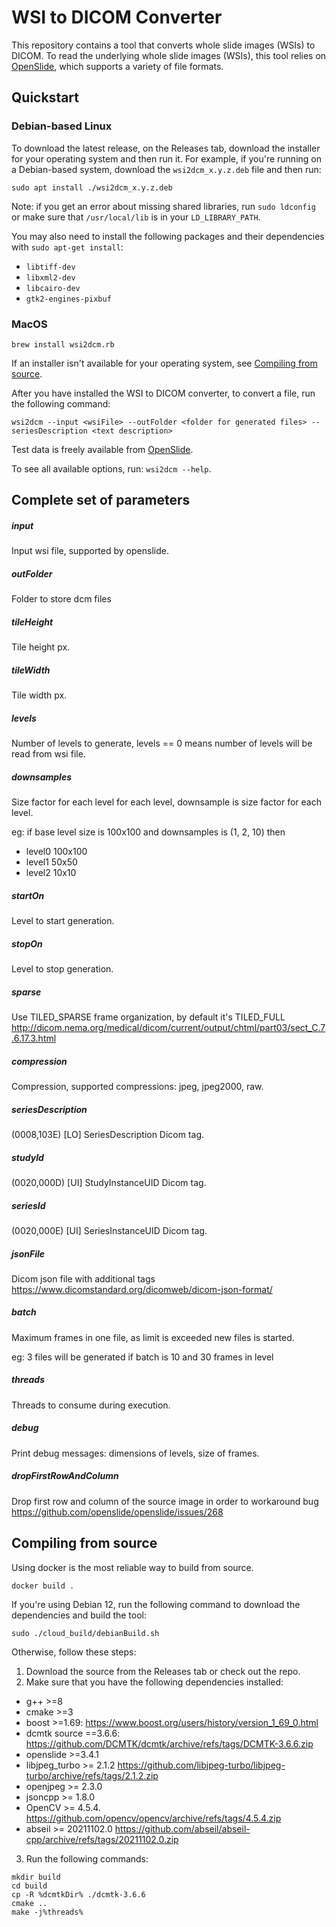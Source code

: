 # WSI to DICOM Converter

This repository contains a tool that converts whole slide images (WSIs) to DICOM. To read the underlying whole slide images (WSIs), this tool relies on [OpenSlide](https://openslide.org), which supports a variety of file formats.

## Quickstart

### Debian-based Linux
To download the latest release, on the Releases tab, download the installer for your operating system and then run it. For example, if you're running on a Debian-based system, download the `wsi2dcm_x.y.z.deb` file and then run:

```
sudo apt install ./wsi2dcm_x.y.z.deb
```
Note: if you get an error about missing shared libraries, run `sudo ldconfig` or make sure that `/usr/local/lib` is in your `LD_LIBRARY_PATH`.

You may also need to install the following packages and their dependencies with `sudo apt-get install`:
* `libtiff-dev`
* `libxml2-dev`
* `libcairo-dev`
* `gtk2-engines-pixbuf`

### MacOS

```
brew install wsi2dcm.rb
```


If an installer isn't available for your operating system, see [Compiling from source](#compiling-from-source).

After you have installed the WSI to DICOM converter, to convert a file, run the following command:

```
wsi2dcm --input <wsiFile> --outFolder <folder for generated files> --seriesDescription <text description>
```

Test data is freely available from [OpenSlide](http://openslide.cs.cmu.edu/download/openslide-testdata/).

To see all available options, run: `wsi2dcm --help`.

## Complete set of parameters

##### input
Input wsi file, supported by openslide.
##### outFolder
Folder to store dcm files
##### tileHeight
Tile height px.
##### tileWidth
Tile width px.
##### levels
Number of levels to generate, levels == 0 means number of levels will be read from wsi file.
##### downsamples
Size factor for each level  for each level, downsample is size factor for each level.

eg: if base level size is 100x100 and downsamples is (1, 2, 10) then
- level0 100x100
- level1 50x50
- level2 10x10
##### startOn
Level to start generation.
##### stopOn
Level to stop generation.
##### sparse
Use TILED_SPARSE frame organization, by default it's TILED_FULL http://dicom.nema.org/medical/dicom/current/output/chtml/part03/sect_C.7.6.17.3.html
##### compression
Compression, supported compressions: jpeg, jpeg2000, raw.
##### seriesDescription
(0008,103E) [LO] SeriesDescription Dicom tag.
##### studyId
(0020,000D) [UI] StudyInstanceUID Dicom tag.
##### seriesId
(0020,000E) [UI] SeriesInstanceUID Dicom tag.
##### jsonFile
Dicom json file with additional tags https://www.dicomstandard.org/dicomweb/dicom-json-format/
##### batch
Maximum frames in one file, as limit is exceeded new files is started.

eg: 3 files will be generated if batch is 10 and 30 frames in level
##### threads
Threads to consume during execution.
##### debug
Print debug messages: dimensions of levels, size of frames.
##### dropFirstRowAndColumn
Drop first row and column of the source image in order to workaround bug https://github.com/openslide/openslide/issues/268

## Compiling from source

Using docker is the most reliable way to build from source.

```shell
docker build .
```

If you're using Debian 12, run the following command to download the dependencies and build the tool:

```shell
sudo ./cloud_build/debianBuild.sh
```

Otherwise, follow these steps:

1. Download the source from the Releases tab or check out the repo.
2. Make sure that you have the following dependencies installed:

  - g++ >=8
  - cmake >=3
  - boost >=1.69: https://www.boost.org/users/history/version_1_69_0.html
  - dcmtk source ==3.6.6: https://github.com/DCMTK/dcmtk/archive/refs/tags/DCMTK-3.6.6.zip
  - openslide >=3.4.1
  - libjpeg_turbo >= 2.1.2 https://github.com/libjpeg-turbo/libjpeg-turbo/archive/refs/tags/2.1.2.zip
  - openjpeg >= 2.3.0
  - jsoncpp >= 1.8.0
  - OpenCV >= 4.5.4.     https://github.com/opencv/opencv/archive/refs/tags/4.5.4.zip
  - abseil >= 20211102.0 https://github.com/abseil/abseil-cpp/archive/refs/tags/20211102.0.zip

3. Run the following commands:

```shell
mkdir build
cd build
cp -R %dcmtkDir% ./dcmtk-3.6.6
cmake ..
make -j%threads%
```
